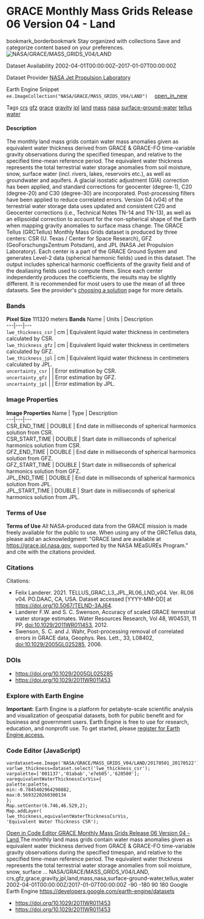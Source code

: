  
#  GRACE Monthly Mass Grids Release 06 Version 04 - Land 
bookmark_borderbookmark Stay organized with collections  Save and categorize content based on your preferences. 
![NASA/GRACE/MASS_GRIDS_V04/LAND](https://developers.google.com/earth-engine/datasets/images/NASA/NASA_GRACE_MASS_GRIDS_V04_LAND_sample.png) 

Dataset Availability
    2002-04-01T00:00:00Z–2017-01-07T00:00:00Z 

Dataset Provider
     [ NASA Jet Propulsion Laboratory ](https://grace.jpl.nasa.gov/data/get-data/monthly-mass-grids-land/) 

Earth Engine Snippet
     `    ee.ImageCollection("NASA/GRACE/MASS_GRIDS_V04/LAND")   ` [ open_in_new ](https://code.earthengine.google.com/?scriptPath=Examples:Datasets/NASA/NASA_GRACE_MASS_GRIDS_V04_LAND) 

Tags
     [crs](https://developers.google.com/earth-engine/datasets/tags/crs) [gfz](https://developers.google.com/earth-engine/datasets/tags/gfz) [grace](https://developers.google.com/earth-engine/datasets/tags/grace) [gravity](https://developers.google.com/earth-engine/datasets/tags/gravity) [jpl](https://developers.google.com/earth-engine/datasets/tags/jpl) [land](https://developers.google.com/earth-engine/datasets/tags/land) [mass](https://developers.google.com/earth-engine/datasets/tags/mass) [nasa](https://developers.google.com/earth-engine/datasets/tags/nasa) [surface-ground-water](https://developers.google.com/earth-engine/datasets/tags/surface-ground-water) [tellus](https://developers.google.com/earth-engine/datasets/tags/tellus) [water](https://developers.google.com/earth-engine/datasets/tags/water)
#### Description
The monthly land mass grids contain water mass anomalies given as equivalent water thickness derived from GRACE & GRACE-FO time-variable gravity observations during the specified timespan, and relative to the specified time-mean reference period. The equivalent water thickness represents the total terrestrial water storage anomalies from soil moisture, snow, surface water (incl. rivers, lakes, reservoirs etc.), as well as groundwater and aquifers. A glacial isostatic adjustment (GIA) correction has been applied, and standard corrections for geocenter (degree-1), C20 (degree-20) and C30 (degree-30) are incorporated. Post-processing filters have been applied to reduce correlated errors. Version 04 (v04) of the terrestrial water storage data uses updated and consistent C20 and Geocenter corrections (i.e., Technical Notes TN-14 and TN-13), as well as an ellipsoidal correction to account for the non-spherical shape of the Earth when mapping gravity anomalies to surface mass change.
The GRACE Tellus (GRCTellus) Monthly Mass Grids dataset is produced by three centers: CSR (U. Texas / Center for Space Research), GFZ (GeoForschungsZentrum Potsdam), and JPL (NASA Jet Propulsion Laboratory). Each center is a part of the GRACE Ground System and generates Level-2 data (spherical harmonic fields) used in this dataset. The output includes spherical harmonic coefficients of the gravity field and of the dealiasing fields used to compute them. Since each center independently produces the coefficients, the results may be slightly different. It is recommended for most users to use the mean of all three datasets. See the provider's [choosing a solution](https://grace.jpl.nasa.gov/data/choosing-a-solution/) page for more details.
### Bands
**Pixel Size** 111320 meters 
**Bands**
Name | Units | Description  
---|---|---  
`lwe_thickness_csr` | cm | Equivalent liquid water thickness in centimeters calculated by CSR.  
`lwe_thickness_gfz` | cm | Equivalent liquid water thickness in centimeters calculated by GFZ.  
`lwe_thickness_jpl` | cm | Equivalent liquid water thickness in centimeters calculated by JPL.  
`uncertainty_csr` |  | Error estimation by CSR.  
`uncertainty_gfz` |  | Error estimation by GFZ.  
`uncertainty_jpl` |  | Error estimation by JPL.  
### Image Properties
**Image Properties**
Name | Type | Description  
---|---|---  
CSR_END_TIME | DOUBLE | End date in milliseconds of spherical harmonics solution from CSR.  
CSR_START_TIME | DOUBLE | Start date in milliseconds of spherical harmonics solution from CSR.  
GFZ_END_TIME | DOUBLE | End date in milliseconds of spherical harmonics solution from GFZ.  
GFZ_START_TIME | DOUBLE | Start date in milliseconds of spherical harmonics solution from GFZ.  
JPL_END_TIME | DOUBLE | End date in milliseconds of spherical harmonics solution from JPL.  
JPL_START_TIME | DOUBLE | Start date in milliseconds of spherical harmonics solution from JPL.  
### Terms of Use
**Terms of Use**
All NASA-produced data from the GRACE mission is made freely available for the public to use. When using any of the GRCTellus data, please add an acknowledgment: "GRACE land are available at <https://grace.jpl.nasa.gov>, supported by the NASA MEaSUREs Program." and cite with the citations provided.
### Citations
Citations:
  * Felix Landerer. 2021. TELLUS_GRAC_L3_JPL_RL06_LND_v04. Ver. RL06 v04. PO.DAAC, CA, USA. Dataset accessed [YYYY-MM-DD] at <https://doi.org/10.5067/TELND-3AJ64>.
  * Landerer F.W. and S. C. Swenson, Accuracy of scaled GRACE terrestrial water storage estimates. Water Resources Research, Vol 48, W04531, 11 PP, [doi:10.1029/2011WR011453](https://doi.org/10.1029/2011WR011453), 2012.
  * Swenson, S. C. and J. Wahr, Post-processing removal of correlated errors in GRACE data, Geophys. Res. Lett., 33, L08402, [doi:10.1029/2005GL025285](https://doi.org/10.1029/2005GL025285), 2006.


### DOIs
  * [ https://doi.org/10.1029/2005GL025285 ](https://doi.org/10.1029/2005GL025285)
  * [ https://doi.org/10.1029/2011WR011453 ](https://doi.org/10.1029/2011WR011453)


### Explore with Earth Engine
**Important:** Earth Engine is a platform for petabyte-scale scientific analysis and visualization of geospatial datasets, both for public benefit and for business and government users. Earth Engine is free to use for research, education, and nonprofit use. To get started, please [register for Earth Engine access.](https://console.cloud.google.com/earth-engine)
### Code Editor (JavaScript)
```
vardataset=ee.Image('NASA/GRACE/MASS_GRIDS_V04/LAND/20170501_20170522');
varlwe_thickness=dataset.select('lwe_thickness_csr');
varpalette=['001137','01abab','e7eb05','620500'];
varequivalentWaterThicknessCsrVis={
palette:palette,
min:-0.7845402964290882,
max:0.5693220260300134
};
Map.setCenter(6.746,46.529,2);
Map.addLayer(
lwe_thickness,equivalentWaterThicknessCsrVis,
'Equivalent Water Thickness CSR');
```
[ Open in Code Editor ](https://code.earthengine.google.com/?scriptPath=Examples:Datasets/NASA/NASA_GRACE_MASS_GRIDS_V04_LAND)
[ GRACE Monthly Mass Grids Release 06 Version 04 - Land ](https://developers.google.com/earth-engine/datasets/catalog/NASA_GRACE_MASS_GRIDS_V04_LAND)
The monthly land mass grids contain water mass anomalies given as equivalent water thickness derived from GRACE & GRACE-FO time-variable gravity observations during the specified timespan, and relative to the specified time-mean reference period. The equivalent water thickness represents the total terrestrial water storage anomalies from soil moisture, snow, surface …
NASA/GRACE/MASS_GRIDS_V04/LAND, crs,gfz,grace,gravity,jpl,land,mass,nasa,surface-ground-water,tellus,water 
2002-04-01T00:00:00Z/2017-01-07T00:00:00Z
-90 -180 90 180 
Google Earth Engine
https://developers.google.com/earth-engine/datasets
  * [ https://doi.org/10.1029/2011WR011453 ](https://doi.org/https://grace.jpl.nasa.gov/data/get-data/monthly-mass-grids-land/)
  * [ https://doi.org/10.1029/2011WR011453 ](https://doi.org/https://developers.google.com/earth-engine/datasets/catalog/NASA_GRACE_MASS_GRIDS_V04_LAND)


